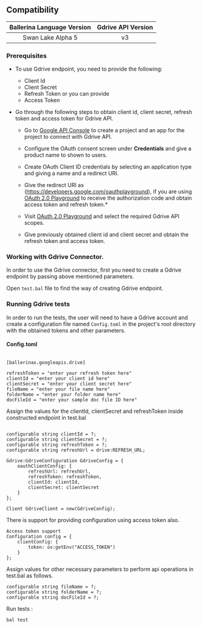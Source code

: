 ## Compatibility

| Ballerina Language Version | Gdrive API Version|
|:--------------------------:|:-----------------:|
| Swan Lake Alpha 5          |   v3              |

### Prerequisites

* To use Gdrive endpoint, you need to provide the following:
    * Client Id
    * Client Secret
    * Refresh Token
    or you can provide
    * Access Token

* Go through the following steps to obtain client id, client secret, refresh token and access token for Gdrive API.
    *   Go to [Google API Console](https://console.developers.google.com) to create a project and an app for the project to connect with Gdrive API.

    *   Configure the OAuth consent screen under **Credentials** and give a product name to shown to users.

    *   Create OAuth Client ID credentials by selecting an application type and giving a name and a redirect URI.

    * Give the redirect URI as (https://developers.google.com/oauthplayground), if you are using [OAuth 2.0 Playground](https://developers.google.com/oauthplayground) to
    receive the authorization code and obtain access token and refresh token.*

    *   Visit [OAuth 2.0 Playground](https://developers.google.com/oauthplayground) and select the required Gdrive API scopes.

    *   Give previously obtained client id and client secret and obtain the refresh token and access token.


### Working with Gdrive Connector.

In order to use the Gdrive connector, first you need to create a Gdrive endpoint by passing above mentioned parameters.

Open `test.bal` file to find the way of creating Gdrive endpoint.

### Running Gdrive tests
In order to run the tests, the user will need to have a Gdrive account and create a configuration file named `Config.toml` in the project's root directory with the obtained tokens and other parameters.

#### Config.toml
```ballerina

[ballerinax.googleapis.drive]

refreshToken = "enter your refresh token here"
clientId = "enter your client id here"
clientSecret = "enter your client secret here"
fileName = "enter your file name here"
folderName = "enter your folder name here"
docFileId = "enter your sample doc file ID here"
```

Assign the values for the clientId, clientSecret and refreshToken inside constructed endpoint in
test.bal

```ballerina

configurable string clientId = ?;
configurable string clientSecret = ?;
configurable string refreshToken = ?;
configurable string refreshUrl = drive:REFRESH_URL;

Gdrive:GdriveConfiguration GdriveConfig = {
    oauthClientConfig: {
        refreshUrl: refreshUrl,
        refreshToken: refreshToken,
        clientId: clientId,
        clientSecret: clientSecret
    }
};

Client GdriveClient = new(GdriveConfig);
```
There is support for providing configuration using access token also.

```
Access token support
Configuration config = {
    clientConfig: {
        token: os:getEnv("ACCESS_TOKEN")
    }
};

```

Assign values for other necessary parameters to perform api operations in test.bal as follows.
```ballerina
configurable string fileName = ?;
configurable string folderName = ?;
configurable string docFileId = ?;
```
Run tests :

```
bal test
```
